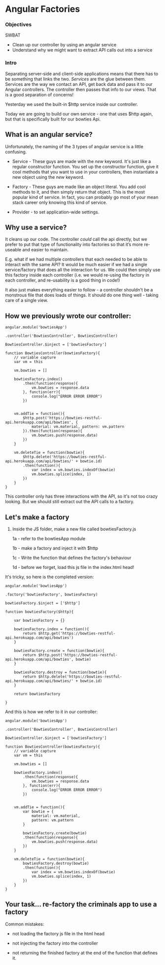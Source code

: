 
# Angular Factories

### Objectives

SWBAT
- Clean up our controller by using an angular service
- Understand why we might want to extract API calls out into a service

### Intro

Separating server-side and client-side applications means that there has to be something that links the two. _Services_ are the glue between them. Services are the way we contact an API, get back data and pass it to our Angular controllers. The controller then passes that info to our views. That is a good separation of concerns!

Yesterday we used the built-in $http service inside our controller. 

Today we are going to build our own service - one that uses $http again, but that is specifically built for our bowties Api.

## What is an angular service?

Unfortunately, the naming of the 3 types of angular service is a little confusing. 

- Service - These guys are made with the _new_ keyword. It's just like a regular constructor function. You set up the constructor function, give it cool methods that you want to use in your controllers, then instantiate a new object using the _new_ keyword.

- Factory - These guys are made like an object literal. You add cool methods to it, and then simply return that object. This is the most popular kind of service. In fact, you can probably go most of your mean stack career only knowing this kind of service. 

- Provider - to set application-wide settings. 

## Why use a service?
It cleans up our code. The controller _could_ call the api directly, but we prefer to put that type of functionality into factories so that it’s more re-useable and easier to maintain. 

E.g. what if we had multiple controllers that each needed to be able to interact with the same API? It would be much easier if we had a single service/factory that does all the interaction for us. We could then simply use this factory inside each controller (i.e. we would re-using the factory in each controller, and re-usability is a good thing in code!)

It also just makes everything easier to follow - a controller shouldn't be a monstrous file that does loads of things. It should do one thing well - taking care of a single view. 


## How we previously wrote our controller:

```
angular.module('bowtiesApp')

.controller('BowtiesController', BowtiesController)

BowtiesController.$inject = ['bowtiesFactory']

function BowtiesController(bowtiesFactory){
	// variable capture
	var vm = this

	vm.bowties = []

	bowtiesFactory.index()
		.then(function(response){
			vm.bowties = response.data
		}, function(err){
			console.log("ERROR ERROR ERROR")
		})


	vm.addTie = function(){
		$http.post('https://bowties-restful-api.herokuapp.com/api/bowties', {
			material: vm.material, pattern: vm.pattern
		}).then(function(response){
			vm.bowties.push(response.data)
		})
	}

	vm.deleteTie = function(bowtie){
		$http.delete('https://bowties-restful-api.herokuapp.com/api/bowties/' + bowtie.id)
		.then(function(){
			var index = vm.bowties.indexOf(bowtie)
			vm.bowties.splice(index, 1)
		})
	}
}
```

This controller only has three interactions with the API, so it's not too crazy looking. But we should still extract out the API calls to a factory. 

## Let's make a factory

1) Inside the JS folder, make a new file called bowtiesFactory.js

	1a - refer to the bowtiesApp module

	1b - make a factory and inject it with $http

	1c - Write the function that defines the factory's behaviour

	1d - before we forget, load this js file in the index.html head!


It's tricky, so here is the completed version:

```
angular.module('bowtiesApp')

.factory('bowtiesFactory', bowtiesFactory)

bowtiesFactory.$inject = ['$http']

function bowtiesFactory($http){
	
	var bowtiesFactory = {}

	bowtiesFactory.index = function(){
		return $http.get('https://bowties-restful-api.herokuapp.com/api/bowties')
	}

	bowtiesFactory.create = function(bowtie){
		return $http.post('https://bowties-restful-api.herokuapp.com/api/bowties', bowtie)
	}

	bowtiesFactory.destroy = function(bowtie){
		return $http.delete('https://bowties-restful-api.herokuapp.com/api/bowties/' + bowtie.id)
	}

	return bowtiesFactory

}
```

And this is how we refer to it in our controller:

```
angular.module('bowtiesApp')

.controller('BowtiesController', BowtiesController)

BowtiesController.$inject = ['bowtiesFactory']

function BowtiesController(bowtiesFactory){
	// variable capture
	var vm = this

	vm.bowties = []

	bowtiesFactory.index()
		.then(function(response){
			vm.bowties = response.data
		}, function(err){
			console.log("ERROR ERROR ERROR")
		})


	vm.addTie = function(){
		var bowtie = {
			material: vm.material,
			pattern: vm.pattern
		}

		bowtiesFactory.create(bowtie)
		.then(function(response){
			vm.bowties.push(response.data)
		})
	}

	vm.deleteTie = function(bowtie){
		bowtiesFactory.destroy(bowtie)
		.then(function(){
			var index = vm.bowties.indexOf(bowtie)
			vm.bowties.splice(index, 1)
		})
	}
}

```

## Your task... re-factory the criminals app to use a factory

Common mistakes:

- not loading the factory js file in the html head

- not injecting the factory into the controller

- not returning the finished factory at the end of the function that defines it. 




